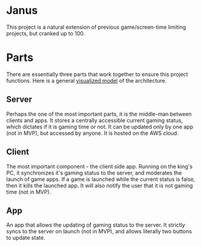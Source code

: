 # Janus
This project is a natural extension of previous game/screen-time limiting projects, but cranked up to 100.

# Parts
There are essentially three parts that work together to ensure this project functions.
Here is a general [visualized model]( https://whimsical.com/embed/UXPT9iaSz9H1WuoAvALEfA) of the architecture.

## Server
Perhaps the one of the most important parts, it is the middle-man between clients and apps. It stores a centrally accessible current gaming status, which dictates if it is gaming time or not.
It can be updated only by one app (not in MVP), but accessed by anyone. It is hosted on the AWS cloud.

## Client
The most important component - the client side app. Running on the king's PC, it synchronizes it's gaming status to the server, and moderates the launch of 
game apps. If a game is launched while the current status is false, then it kills the launched app. It will also notify the user that it is not gaming time (not in MVP).

## App
An app that allows the updating of gaming status to the server. It strictly syncs to the server on launch (not in MVP), and allows literally two buttons to update state.
